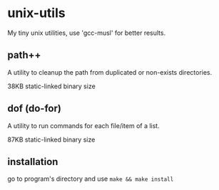 # unix-utils

My tiny unix utilities, use 'gcc-musl' for better results.

## path++
A utility to cleanup the path from duplicated or non-exists directories.

38KB static-linked binary size

## dof (do-for)
A utility to run commands for each file/item of a list.

87KB static-linked binary size

## installation

go to program's directory and
use `make && make install`
